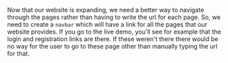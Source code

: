 Now that our website is expanding, we need a better way to navigate through the pages rather than having to write the url for each page. So, we need to create a `navbar` which will have a link for all the pages that our website provides. If you go to the live demo, you'll see for example that the login and registration links are there. If these weren't there there would be no way for the user to go to these page other than manually typing the url for that.
